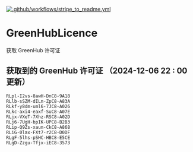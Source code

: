 [![.github/workflows/stripe_to_readme.yml](https://github.com/zjx-kimi/GreenHubLicence/actions/workflows/stripe_to_readme.yml/badge.svg)](https://github.com/zjx-kimi/GreenHubLicence/actions/workflows/stripe_to_readme.yml)
# GreenHubLicence
获取 GreenHub 许可证
## 获取到的 GreenHub 许可证 （2024-12-06 22 : 00 更新）
```
RLpl-I2vs-8awH-DnC8-9A18
RLlb-sSZM-dILn-ZpC8-A83A
RLkf-y8dm-uml6-7JC8-A026
RLkc-axi4-eaxf-SuC8-A07E
RLjx-VXeT-7Xhz-RSC8-A02D
RLj6-7UgH-bpIK-UPC8-B2B3
RLip-Q9Zs-xaun-CkC8-A868
RLiG-0lax-FXt7-r2C8-D0DF
RLgF-5lhs-pSHC-HBC8-E5CE
RLgD-Zzgu-Tfjx-iEC8-3573
```
